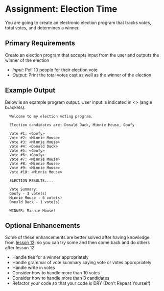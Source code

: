 # Assignment: Election Time
You are going to create an electronic election program that tracks votes, total votes, and determines a winner.

## Primary Requirements
Create an election program that accepts input from the user and outputs the winner of the election
  - *Input*: Poll 10 people for their election vote
  - *Output*: Print the total votes cast as well as the winner of the election

## Example Output
Below is an example program output. User input is indicated in &lt;&gt; (angle brackets).

```
  Welcome to my election voting program.

  Election candidates are: Donald Duck, Minnie Mouse, Goofy

  Vote #1: <Goofy>
  Vote #2: <Minnie Mouse>
  Vote #3: <Minnie Mouse>
  Vote #4: <Donald Duck>
  Vote #5: <Goofy>
  Vote #6: <Goofy>
  Vote #7: <Minnie Mouse>
  Vote #8: <Minnie Mouse>
  Vote #9: <Minnie Mouse>
  Vote #10: <Minnie Mouse>

  ELECTION RESULTS....

  Vote Summary:
  Goofy - 3 vote(s)
  Minnie Mouse - 6 vote(s)
  Donald Duck - 1 vote(s)

  WINNER: Minnie Mouse!
```
## Optional Enhancements
Some of these enhancements are better solved after having knowledge from [lesson 12](https://github.com/Ada-Developers-Academy/jump-start/tree/master/lessons/12-basic-data-structs), so you can try some and then come back and do others after lesson 12.

- Handle ties for a winner appropriately
- Handle grammar of vote summary saying vote or votes appropriately
- Handle write in votes
- Consider how to handle more than 10 votes
- Consider how to handle more than 3 candidates
- Refactor your code so that your code is DRY (Don't Repeat Yourself)

